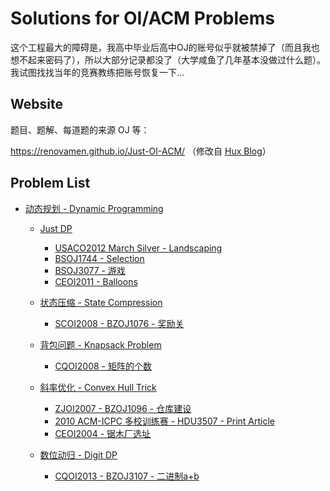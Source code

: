 # Solutions for OI/ACM Problems

这个工程最大的障碍是，我高中毕业后高中OJ的账号似乎就被禁掉了（而且我也想不起来密码了），所以大部分记录都没了（大学咸鱼了几年基本没做过什么题）。我试图找找当年的竞赛教练把账号恢复一下...





## Website

题目、题解、每道题的来源 OJ 等：

https://renovamen.github.io/Just-OI-ACM/ （修改自 [Hux Blog](https://github.com/Huxpro/huxpro.github.io)）



## Problem List

- [动态规划 - Dynamic Programming](https://github.com/Renovamen/Just-OI-ACM/tree/master/Dynamic-Programming)
  - [Just DP](https://github.com/Renovamen/Just-OI-ACM/tree/master/Dynamic-Programming/Just-DP)
    - [USACO2012 March Silver - Landscaping](https://github.com/Renovamen/Just-OI-ACM/blob/master/Dynamic-Programming/Just-DP/USACO2012-March-Silver-Landscaping.cpp)
    - [BSOJ1744 - Selection](https://github.com/Renovamen/Just-OI-ACM/blob/master/Dynamic-Programming/Just-DP/bsoj1744-selection.cpp)
    - [BSOJ3077 - 游戏](https://github.com/Renovamen/Just-OI-ACM/blob/master/Dynamic-Programming/Just-DP/bzoj3077-游戏.cpp)
    - [CEOI2011 - Balloons](https://github.com/Renovamen/Just-OI-ACM/blob/master/Dynamic-Programming/Just-DP/CEOI2011-Balloons.cpp)
  - [状态压缩 - State Compression](https://github.com/Renovamen/Just-OI-ACM/tree/master/Dynamic-Programming/State-Compression)
    - [SCOI2008 - BZOJ1076 - 奖励关](https://github.com/Renovamen/Just-OI-ACM/blob/master/Dynamic-Programming/State-Compression/SCOI2008-HYSBZ1076-奖励关.cpp)

  - [背包问题 - Knapsack Problem](https://github.com/Renovamen/Just-OI-ACM/tree/master/Dynamic-Programming/Knapsack-Problem)

    - [CQOI2008 - 矩阵的个数](https://github.com/Renovamen/Just-OI-ACM/blob/master/Dynamic-Programming/Knapsack-Problem/CQOI2008-矩阵的个数.cpp)
  - [斜率优化 - Convex Hull Trick](https://github.com/Renovamen/Just-OI-ACM/tree/master/Dynamic-Programming/Convex-Hull-Trick)
    - [ZJOI2007 - BZOJ1096 - 仓库建设](https://github.com/Renovamen/Just-OI-ACM/blob/master/Dynamic-Programming/Convex-Hull-Trick/ZJOI2007-仓库建设.cpp)
    - [2010 ACM-ICPC 多校训练赛 - HDU3507 - Print Article](https://github.com/Renovamen/Just-OI-ACM/blob/master/Dynamic-Programming/Convex-Hull-Trick/HDU3507-Print-Article.cpp)
    - [CEOI2004 - 锯木厂选址](https://github.com/Renovamen/Just-OI-ACM/blob/master/Dynamic-Programming/Convex-Hull-Trick/CEOI2004-锯木厂选址.cpp)

  - [数位动归 - Digit DP](https://github.com/Renovamen/Just-OI-ACM/tree/master/Dynamic-Programming/Digit-DP)
    - [CQOI2013 - BZOJ3107 - 二进制a+b](https://github.com/Renovamen/Just-OI-ACM/blob/master/Dynamic-Programming/Digit-DP/CQOI2013-二进制a+b.cpp)
